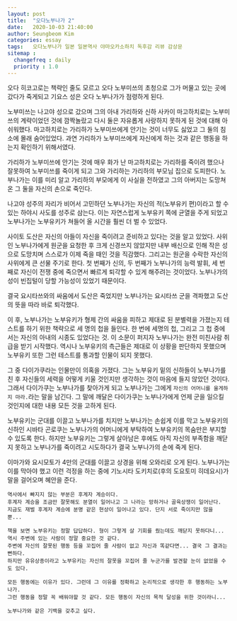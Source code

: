```yaml
---
layout: post
title:  "오다노부나가 2"
date:   2020-10-03 21:40:00
author: Seungbeom Kim
categories: essay
tags:	오다노부나가 일본 일본역사 야마오카소하치 독후감 리뷰 감상문
sitemap :
  changefreq : daily
  priority : 1.0
---
```


오다 히코고로는 책략인 줄도 모르고 오다 노부미쓰의 초청으로 그가 머물고 있는 곳에 갔다가 죽게되고 기요스 성은 오다 노부나가가 점령하게 된다.

노부미쓰는 나고야 성으로 갔으며 그의 아내 가리하와 신하 사카이 마고하치로는 노부미쓰의 계략이었던 것에 깜짝놀랐고 다시 둘은 자유롭게 사랑하지 못하게 된 것에 대해 아쉬워했다. 마고하치로는 가리하가 노부미쓰에게 안기는 것이 너무도 싫었고 그 둘의 침소에 몰래 숨어있었다. 과연 가리하가 노부미쓰에게 자신에게 하는 것과 같은 행동을 하는지 확인하기 위해서였다.

가리하가 노부미쓰에 안기는 것에 매우 화가 난 마고하치로는 가리하를 죽이려 했으나 잘못하여 노부미쓰를 죽이게 되고 그와 가리하는 가리하의 부모님 집으로 도피한다. 노부나가는 이를 미리 알고 가리하의 부모에게 이 사실을 전하였고 그의 아버지는 도망쳐 온 그 둘을 자신의 손으로 죽인다.

나고야 성주의 자리가 비어서 고민하던 노부나가는 자신의 적(노부유키 편)이라고 할 수 있는 하야시 사도를 성주로 삼는다. 이는 자연스럽게 노부유키 쪽에 균열을 주게 되었고 노부나가는 노부유키가 쳐들어 올 시간을 훨씬 더 벌 수 있었다.

사이토 도산은 자신의 아들이 자신을 죽이려고 준비하고 있다는 것을 알고 있었다. 사위인 노부나가에게 원군을 요청한 후 크게 신경쓰지 않았지만 내부 배신으로 인해 작은 성으로 도망치며 스스로가 이제 죽을 때인 것을 직감했다. 그리고는 원군을 수락한 자신의 사위에게 큰 선물 주기로 한다. 첫 번째가 신의, 두 번째가 노부나가의 능력 발휘, 세 번째로 자신이 전쟁 중에 죽으면서 빠르게 퇴각할 수 있게 해주려는 것이었다. 노부나가의 성이 빈집털이 당할 가능성이 있었기 때문이다.

결국 요시타쓰와의 싸움에서 도산은 죽었지만 노부나가는 요시타쓰 군을 격파했고 도산의 뜻을 따라 바로 퇴각했다.

이 후, 노부나가는 노부유키가 형제 간의 싸움을 피하고 제대로 된 분별력을 가졌는지 테스트를 하기 위한 책략으로 세 명의 첩을 들인다. 한 번에 세명의 첩, 그리고 그 첩 중에서는 자신의 아내의 시종도 있었다는 것. 이 소문이 퍼지자 노부나가는 완전 미친사람 취급을 받기 시작했다. 역시나 노부유키의 측근들은 제대로 이 상황을 판단하지 못했으며 노부유키 또한 그런 테스트를 통과할 인물이 되지 못했다.

그 중 다이가쿠라는 인물만이 의혹을 가졌다. 그는 노부유키 밑의 신하들이 노부나가를 친 후 자신들의 세력을 어떻게 키울 것인지만 생각하는 것이 마음에 들지 않았던 것이다. 그래서 다이가쿠는 노부나가를 찾아가게 되고 노부나가는 그에게 `자신의 어머니를 울게하지 마라.`라는 말을 남긴다. 그 말에 깨달은 다이가쿠는 노부나가에게 언제 군을 일으킬 것인지에 대한 내용 모든 것을 고하게 된다.

노부유키는 군대를 이끌고 노부나가를 치지만 노부나가는 손쉽게 이를 막고 노부유키의 신하인 시바타 곤로쿠는 노부나가의 어머니에게 부탁하여 노부유키의 목숨만은 부지할 수 있도록 한다. 하지만 노부유키는 그렇게 살아남은 후에도 아직 자신의 부족함을 깨닫지 못하고 노부나가를 죽이려고 시도하다가 결국 노부나가의 손에 죽게 된다.

이마가와 요시모토가 4만의 군대를 이끌고 상경을 위해 오와리로 오게 된다. 노부나가는 이를 막아야 했고 이런 걱정을 하는 중에 기노시타 도키치로(후의 도요토미 히데요시)가 말을 걸어오며 혜안을 준다.

```
역사에서 빠지지 않는 부분은 후계자 계승이다.
후계자 계승을 조금만 잘못해도 분열이 일어나고 그 나라는 망하거나 골육상쟁이 일어난다.
지금도 재벌 후계자 계승에 분명 같은 현상이 일어나고 있다. 단지 서로 죽이지만 않을 뿐...

책을 보면 노부유키는 정말 답답하다. 형이 그렇게 살 기회를 줬는데도 깨닫지 못하다니...
역시 주변에 있는 사람이 정말 중요한 것 같다.
주변에 자신의 잘못된 행동 등을 꼬집어 줄 사람이 없고 자신과 똑같다면... 결국 그 결과는 뻔하다.
하지만 유유상종이라고 노부유키는 자신의 잘못을 꼬집어 줄 누군가를 발견할 눈이 없었을 수도 있다.

모든 행동에는 이유가 있다. 그런데 그 이유를 정확하고 논리적으로 생각한 후 행동하는 노부나가.
그런 행동을 정말 꼭 배워야할 것 같다. 모든 행동이 자신의 목적 달성을 위한 것이라니...

노부나가와 같은 기백을 갖추고 싶다.
```
